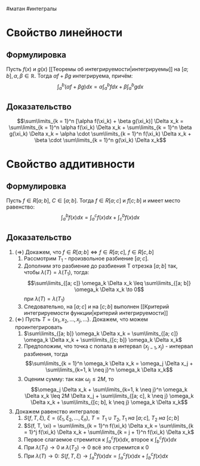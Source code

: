 #матан #интегралы 
# Свойство линейности
## Формулировка
Пусть $f(x)$ и $g(x)$ [[Теоремы об интегрируемости|интегрируемы]] на $[a;b], \alpha, \beta \in \mathbb{R}$. Тогда $\alpha f + \beta g$ интегрируема, причём: $$\int_a^b (\alpha f + \beta g)dx = \alpha \int_a^b f dx + \beta \int_a^b g dx$$
## Доказательство
$$\sum\limits_{k = 1}^n [\alpha f(\xi_k) + \beta g(\xi_k)] \Delta x_k = \sum\limits_{k = 1}^n \alpha f(\xi_k) \Delta x_k + \sum\limits_{k = 1}^n \beta g(\xi_k) \Delta x_k = \alpha \cdot \sum\limits_{k = 1}^n f(\xi_k) \Delta x_k + \beta \cdot \sum\limits_{k = 1}^n g(\xi_k) \Delta x_k$$
# Свойство аддитивности
## Формулировка
Пусть $f \in R[a; b], \ C \in [a; b]$. Тогда $f \in R[a; c]$ и $f[c; b]$ и имеет место равенство: $$\int_a^b f(x) dx = \int_a^с f(x) dx + \int_c^b f(x) dx$$
## Доказательство
1. $(\Rightarrow)$ Докажем, что $f \in R[a; b] \iff f \in R[a; c], \ f \in R[c, b]$
	1. Рассмотрим $T_1$ - произвольное разбиение $[a; c]$.
	2. Дополним это разбиение до разбиения T отрезка $[a; b]$ так, чтобы $\lambda(T) = \lambda(T_1)$, тогда: $$\sum\limits_{[a; c]} \omega_k \Delta x_k \leq \sum\limits_{[a; b]} \omega_k \Delta x_k \to 0$$ при $\lambda(T) = \lambda(T_1)$
	3. Следовательно, на $[a; c]$ и на $[c; b]$ выполнен [[Критерий интегрируемости функции|критерий интегрируемости]]
2. $(\Leftarrow)$ Пусть $T = \{ x_1, x_2, \dots, x_j, \dots\}$. Докажем, что можем проинтегрировать
	1. $\sum\limits_{[a; b]} \omega_k \Delta x_k = \sum\limits_{[a; c]} \omega_k \Delta x_k + \sum\limits_{[c; b]} \omega_k \Delta x_k$
	2. Предположим, что точка c попала в интервал $(x_{j - 1}, x_j)$ - интервал разбиения, тогда $$\sum\limits_{k = 1}^n \omega_k \Delta x_k = \omega_j \Delta x_j + \sum\limits_{k=1, k \neq j}^n \omega_k \Delta x_k$$
	3. Оценим сумму: так как $\omega_j \leq 2M$, то $$\omega_j \Delta x_k + \sum\limits_{k=1, k \neq j}^n \omega_k \Delta x_k \leq 2M \Delta x_j + \sum\limits_{[a; c], k \neq j} \omega_k \Delta x_k + \sum\limits_{[c; b], k \neq j} \omega_k \Delta x_k$$
3. Докажем равенство интегралов:
	1. $S(f, T, \xi), \ \xi = (\xi_1, \xi_2, \dots, \xi_n), \ T = T_1 \cup T_2, T_1 \ на \ [a; c], \ T_2 \ на\ [c; b]$
	2. $S(f, T, \xi) = \sum\limits_{k = 1}^n f(\xi_k) \Delta x_k = \sum\limits_{k = 1}^j f(\xi_k) \Delta x_k + \sum\limits_{k = j + 1}^n f(\xi_k) \Delta x_k$
	3. Первое слагаемое стремится к $\int^c_a f(x)dx$, второе к $\int^c_b f(x)dx$
	4. При $\lambda(T_1) \to 0$ и $\lambda(T_2) \to 0$ всё это стремится к 0
	5. При $\lambda(T) \to 0: \ S(f,T, \xi) \to \int^b_a f(x)dx = \int^c_a f(x)dx + \int^c_b f(x)dx$